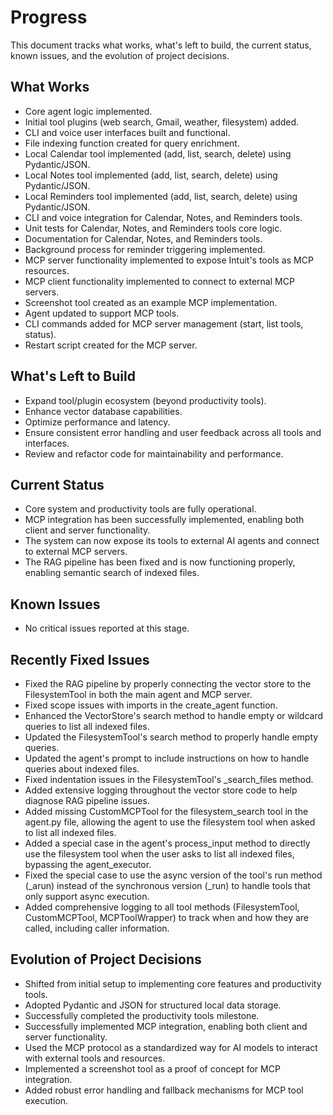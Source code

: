# Progress

This document tracks what works, what's left to build, the current status, known issues, and the evolution of project decisions.

## What Works

- Core agent logic implemented.
- Initial tool plugins (web search, Gmail, weather, filesystem) added.
- CLI and voice user interfaces built and functional.
- File indexing function created for query enrichment.
- Local Calendar tool implemented (add, list, search, delete) using Pydantic/JSON.
- Local Notes tool implemented (add, list, search, delete) using Pydantic/JSON.
- Local Reminders tool implemented (add, list, search, delete) using Pydantic/JSON.
- CLI and voice integration for Calendar, Notes, and Reminders tools.
- Unit tests for Calendar, Notes, and Reminders tools core logic.
- Documentation for Calendar, Notes, and Reminders tools.
- Background process for reminder triggering implemented.
- MCP server functionality implemented to expose Intuit's tools as MCP resources.
- MCP client functionality implemented to connect to external MCP servers.
- Screenshot tool created as an example MCP implementation.
- Agent updated to support MCP tools.
- CLI commands added for MCP server management (start, list tools, status).
- Restart script created for the MCP server.

## What's Left to Build

- Expand tool/plugin ecosystem (beyond productivity tools).
- Enhance vector database capabilities.
- Optimize performance and latency.
- Ensure consistent error handling and user feedback across all tools and interfaces.
- Review and refactor code for maintainability and performance.

## Current Status

- Core system and productivity tools are fully operational.
- MCP integration has been successfully implemented, enabling both client and server functionality.
- The system can now expose its tools to external AI agents and connect to external MCP servers.
- The RAG pipeline has been fixed and is now functioning properly, enabling semantic search of indexed files.

## Known Issues

- No critical issues reported at this stage.

## Recently Fixed Issues

- Fixed the RAG pipeline by properly connecting the vector store to the FilesystemTool in both the main agent and MCP server.
- Fixed scope issues with imports in the create_agent function.
- Enhanced the VectorStore's search method to handle empty or wildcard queries to list all indexed files.
- Updated the FilesystemTool's search method to properly handle empty queries.
- Updated the agent's prompt to include instructions on how to handle queries about indexed files.
- Fixed indentation issues in the FilesystemTool's _search_files method.
- Added extensive logging throughout the vector store code to help diagnose RAG pipeline issues.
- Added missing CustomMCPTool for the filesystem_search tool in the agent.py file, allowing the agent to use the filesystem tool when asked to list all indexed files.
- Added a special case in the agent's process_input method to directly use the filesystem tool when the user asks to list all indexed files, bypassing the agent_executor.
- Fixed the special case to use the async version of the tool's run method (_arun) instead of the synchronous version (_run) to handle tools that only support async execution.
- Added comprehensive logging to all tool methods (FilesystemTool, CustomMCPTool, MCPToolWrapper) to track when and how they are called, including caller information.

## Evolution of Project Decisions

- Shifted from initial setup to implementing core features and productivity tools.
- Adopted Pydantic and JSON for structured local data storage.
- Successfully completed the productivity tools milestone.
- Successfully implemented MCP integration, enabling both client and server functionality.
- Used the MCP protocol as a standardized way for AI models to interact with external tools and resources.
- Implemented a screenshot tool as a proof of concept for MCP integration.
- Added robust error handling and fallback mechanisms for MCP tool execution.
